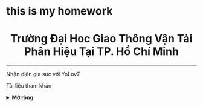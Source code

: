 # this is my homework
<div align="center">
  <h1>Trường Đại Hoc Giao Thông Vận Tải<br>Phân Hiệu Tại TP. Hồ Chí Minh</h1>
</div>

</div>
<hr>
<div align="left">
  <p>Nhận diện gia súc với YoLov7</p>
</div>

<p>Tài liệu tham khảo</p>
<details><summary> <b>Mở rộng</b> </summary>
<ul>
  <li><a href="https://github.com/WongKinYiu/yolov7">Official YoLov7</a></li>
  <li><a href=""><img src='https://user-images.githubusercontent.com/117495750/202673299-5cb2884a-f746-42f6-9b6d-3d309790eaee.png'>Albumentations do more with less data</img></li>
    <li><a href="https://blog.csdn.net/qq_56591814/article/details/127172215?spm=1001.2101.3001.6650.3&utm_medium=distribute.pc_relevant.none-task-blog-2%7Edefault%7EYuanLiJiHua%7EPosition-3-127172215-blog-115369068.pc_relevant_default&depth_1-utm_source=distribute.pc_relevant.none-task-blog-2%7Edefault%7EYuanLiJiHua%7EPosition-3-127172215-blog-115369068.pc_relevant_default&utm_relevant_index=6">Phân tích siêu tham số</a></li>
</ul>
</details>
